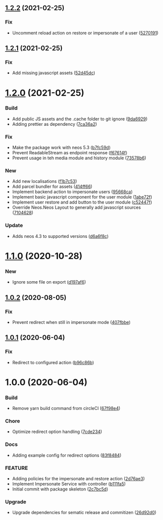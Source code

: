 ## [1.2.2](https://github.com/unikka/login-as/compare/v1.2.1...v1.2.2) (2021-02-25)


### Fix

* Uncomment reload action on restore or impersonate of a user ([5270191](https://github.com/unikka/login-as/commit/5270191e73a2f07755083b5c84d65b010384803c))

## [1.2.1](https://github.com/unikka/login-as/compare/v1.2.0...v1.2.1) (2021-02-25)


### Fix

* Add missing javascript assets ([52d45dc](https://github.com/unikka/login-as/commit/52d45dcba0d3d5ff4a29723d555cefefba668502))

# [1.2.0](https://github.com/unikka/login-as/compare/v1.1.0...v1.2.0) (2021-02-25)


### Build

* Add public JS assets and the .cache folder to git ignore ([9da6929](https://github.com/unikka/login-as/commit/9da69293992a6b71a74cbc1927a8dbb3ab126b70))
* Adding prettier as dependency ([7ca36a2](https://github.com/unikka/login-as/commit/7ca36a290908e8ba1de5a854679e18e70d820eb5))

### Fix

* Make the package work with neos 5.3 ([b7fc59d](https://github.com/unikka/login-as/commit/b7fc59dbc08213b235d6c17527f0fc876466b25e))
* Prevent ReadableStream as endpoint response ([f67614f](https://github.com/unikka/login-as/commit/f67614f6bffa9b5b5033c6b64c101ca05fc74c9a))
* Prevent usage in teh media module and history module ([73578b6](https://github.com/unikka/login-as/commit/73578b6c9cbf55d54242a1cdbb11965ea86b5a75))

### New

* Add new localisations ([f1b7c53](https://github.com/unikka/login-as/commit/f1b7c5386f7ef803833076ba81e067cafaf9c785))
* Add parcel bundler for assets ([414ff66](https://github.com/unikka/login-as/commit/414ff66ff72fefefa64b64737d6edb90d0326bbb))
* Implement backend action to impersonate users ([95668ca](https://github.com/unikka/login-as/commit/95668ca36ceae5c596add99bd126879402c003e3))
* Implement basic javascript component for the user module ([1abe72f](https://github.com/unikka/login-as/commit/1abe72fc047601b94fa83a43cdae660b3802f0c6))
* Implement user restore and add button to the user module ([c52447f](https://github.com/unikka/login-as/commit/c52447f264fa54582d63613ac0f75b28aede60ba))
* Override Neos.Neos Layout to generally add javascript sources ([7104628](https://github.com/unikka/login-as/commit/71046281c3a5743b5e316c4873f52090fa3a6171))

### Update

* Adds neos 4.3 to supported versions ([d6a6f8c](https://github.com/unikka/login-as/commit/d6a6f8c26530c4475950dd22aad5e17e1ba48623))

# [1.1.0](https://github.com/unikka/login-as/compare/v1.0.2...v1.1.0) (2020-10-28)


### New

* Ignore some file on export ([d197af6](https://github.com/unikka/login-as/commit/d197af6a71315103a92d043e269bf55917867e57))

## [1.0.2](https://github.com/unikka/login-as/compare/v1.0.1...v1.0.2) (2020-08-05)


### Fix

* Prevent redirect when still in impersonate mode ([407fbbe](https://github.com/unikka/login-as/commit/407fbbecb3efdef9a152112b32be79b056feaa43))

## [1.0.1](https://github.com/unikka/login-as/compare/v1.0.0...v1.0.1) (2020-06-04)


### Fix

* Redirect to configured action ([b96c86b](https://github.com/unikka/login-as/commit/b96c86bf46d4ad6f263810c8b585eac8ac132fde))

# 1.0.0 (2020-06-04)


### Build

* Remove yarn build command from circleCI ([67f98e4](https://github.com/unikka/login-as/commit/67f98e4a1b7a6be40e7b03ff7bcf601ca1f3b908))

### Chore

* Optimize redirect option handling ([7cde234](https://github.com/unikka/login-as/commit/7cde234a31cd521057c989f9869c3c58d0b1ba0b))

### Docs

* Adding example config for redirect options ([83f8484](https://github.com/unikka/login-as/commit/83f848455fe869e0e6e26cafc91d5bcb4a3d2955))

### FEATURE

* Adding policies for the impersonate and restore action ([2d76ae3](https://github.com/unikka/login-as/commit/2d76ae3ccb537d6e73846ded0779d1bae888c53d))
* Implement Impersonate Service with controller ([b111fa5](https://github.com/unikka/login-as/commit/b111fa5fb8f7c9f8aa4502daa464ea8c822a4515))
* Initial commit with package skeleton ([2c7bc5d](https://github.com/unikka/login-as/commit/2c7bc5decf8fde77a73c55c4ef371b595be9fa1f))

### Upgrade

* Upgrade dependencies for sematic release and commitizen ([26d92d0](https://github.com/unikka/login-as/commit/26d92d0ad8987e7c186b8a10e1a10339a2666fc2))
